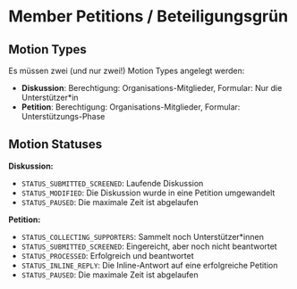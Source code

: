 # Member Petitions / Beteiligungsgrün



## Motion Types

Es müssen zwei (und nur zwei!) Motion Types angelegt werden:

- **Diskussion**: Berechtigung: Organisations-Mitglieder, Formular: Nur die Unterstützer*in
- **Petition**: Berechtigung: Organisations-Mitglieder, Formular: Unterstützungs-Phase



## Motion Statuses

**Diskussion:**

- ``STATUS_SUBMITTED_SCREENED``:  Laufende Diskussion
- ``STATUS_MODIFIED``: Die Diskussion wurde in eine Petition umgewandelt
- ``STATUS_PAUSED``: Die maximale Zeit ist abgelaufen

**Petition:**

- ``STATUS_COLLECTING_SUPPORTERS``: Sammelt noch Unterstützer*innen
- ``STATUS_SUBMITTED_SCREENED``: Eingereicht, aber noch nicht beantwortet
- ``STATUS_PROCESSED``: Erfolgreich und beantwortet
- ``STATUS_INLINE_REPLY``: Die Inline-Antwort auf eine erfolgreiche Petition
- ``STATUS_PAUSED``: Die maximale Zeit ist abgelaufen

